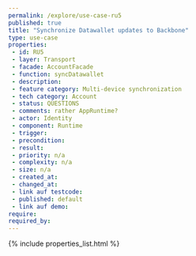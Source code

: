 ```yaml
---
permalink: /explore/use-case-ru5
published: true
title: "Synchronize Datawallet updates to Backbone"
type: use-case
properties:
 - id: RU5
 - layer: Transport
 - facade: AccountFacade
 - function: syncDatawallet
 - description: 
 - feature category: Multi-device synchronization
 - tech category: Account
 - status: QUESTIONS
 - comments: rather AppRuntime?
 - actor: Identity
 - component: Runtime
 - trigger: 
 - precondition: 
 - result: 
 - priority: n/a
 - complexity: n/a
 - size: n/a
 - created_at: 
 - changed_at: 
 - link auf testcode: 
 - published: default
 - link auf demo: 
require:
required_by:
---
```

{% include properties_list.html %}

